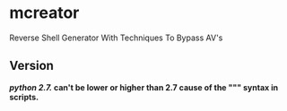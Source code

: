 # mcreator
Reverse Shell Generator With Techniques To Bypass AV's

## Version
***python 2.7.* can't be lower or higher than 2.7 cause of the """ syntax in scripts.**
